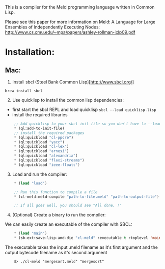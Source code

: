 This is a compiler for the Meld programming language written in Common Lisp.

Please see this paper for more information on Meld:
A Language for Large Ensembles of Independently Executing Nodes:
	http://www.cs.cmu.edu/~mpa/papers/ashley-rollman-iclp09.pdf

Installation:
=============

## Mac:

1. Install sbcl (Steel Bank Common Lisp)[http://www.sbcl.org/]

```
brew install sbcl
```

2. Use quicklisp to install the common lisp dependencies:
  - first start the sbcl REPL and load quicklisp
  ``` sbcl --load quicklisp.lisp ```
  - install the required libraries

```lisp
    ;; Add quicklisp to your sbcl init file so you don't have to --load it all the time
	* (ql:add-to-init-file)
	;; install the required packages
	* (ql:quickload "cl-ppcre")
	* (ql:quickload "yacc")
	* (ql:quickload "cl-lex")
	* (ql:quickload "arnesi")
	* (ql:quickload "alexandria")
	* (ql:quickload "flexi-streams")
	* (ql:quickload "ieee-floats")
```

3. Load and run the compiler:
```lisp
    * (load "load")

    ;; Run this function to compile a file
	* (cl-meld:meld-compile "path-to-file.meld" "path-to-output-file")

    ;; If all goes well, you should see "All done. T"
```


4. (Optional) Create a binary to run the compiler:

We can easily create an executable of the compiler with SBCL:

```lisp
    * (load "main")
	* (sb-ext:save-lisp-and-die "cl-meld" :executable t :toplevel 'main)
```

The executable takes the input .meld filename as it's first argument and the output bytecode filename as it's second argument

```
    $> ./cl-meld "mergesort.meld" "mergesort"
```

